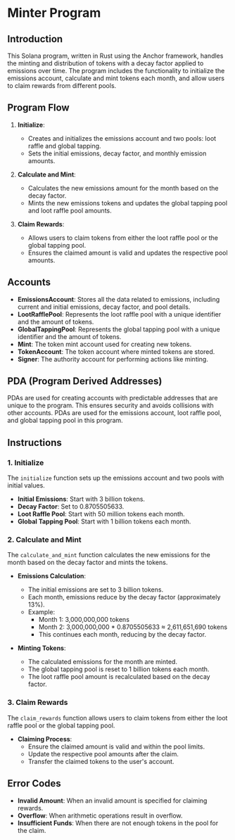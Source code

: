 # Minter Program

## Introduction

This Solana program, written in Rust using the Anchor framework, handles the minting and distribution of tokens with a decay factor applied to emissions over time. The program includes the functionality to initialize the emissions account, calculate and mint tokens each month, and allow users to claim rewards from different pools.

## Program Flow

1. **Initialize**:
   - Creates and initializes the emissions account and two pools: loot raffle and global tapping.
   - Sets the initial emissions, decay factor, and monthly emission amounts.

2. **Calculate and Mint**:
   - Calculates the new emissions amount for the month based on the decay factor.
   - Mints the new emissions tokens and updates the global tapping pool and loot raffle pool amounts.

3. **Claim Rewards**:
   - Allows users to claim tokens from either the loot raffle pool or the global tapping pool.
   - Ensures the claimed amount is valid and updates the respective pool amounts.

## Accounts

- **EmissionsAccount**: Stores all the data related to emissions, including current and initial emissions, decay factor, and pool details.
- **LootRafflePool**: Represents the loot raffle pool with a unique identifier and the amount of tokens.
- **GlobalTappingPool**: Represents the global tapping pool with a unique identifier and the amount of tokens.
- **Mint**: The token mint account used for creating new tokens.
- **TokenAccount**: The token account where minted tokens are stored.
- **Signer**: The authority account for performing actions like minting.

## PDA (Program Derived Addresses)

PDAs are used for creating accounts with predictable addresses that are unique to the program. This ensures security and avoids collisions with other accounts. PDAs are used for the emissions account, loot raffle pool, and global tapping pool in this program.

## Instructions

### 1. Initialize

The `initialize` function sets up the emissions account and two pools with initial values.

- **Initial Emissions**: Start with 3 billion tokens.
- **Decay Factor**: Set to 0.8705505633.
- **Loot Raffle Pool**: Start with 50 million tokens each month.
- **Global Tapping Pool**: Start with 1 billion tokens each month.

### 2. Calculate and Mint

The `calculate_and_mint` function calculates the new emissions for the month based on the decay factor and mints the tokens.

- **Emissions Calculation**: 
  - The initial emissions are set to 3 billion tokens.
  - Each month, emissions reduce by the decay factor (approximately 13%).
  - Example: 
    - Month 1: 3,000,000,000 tokens
    - Month 2: 3,000,000,000 * 0.8705505633 ≈ 2,611,651,690 tokens
    - This continues each month, reducing by the decay factor.

- **Minting Tokens**: 
  - The calculated emissions for the month are minted.
  - The global tapping pool is reset to 1 billion tokens each month.
  - The loot raffle pool amount is recalculated based on the decay factor.

### 3. Claim Rewards

The `claim_rewards` function allows users to claim tokens from either the loot raffle pool or the global tapping pool.

- **Claiming Process**:
  - Ensure the claimed amount is valid and within the pool limits.
  - Update the respective pool amounts after the claim.
  - Transfer the claimed tokens to the user's account.

## Error Codes

- **Invalid Amount**: When an invalid amount is specified for claiming rewards.
- **Overflow**: When arithmetic operations result in overflow.
- **Insufficient Funds**: When there are not enough tokens in the pool for the claim.
